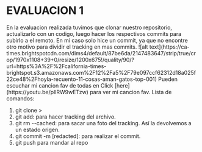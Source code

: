 <h1>EVALUACION 1</h1>
En la evaluacion realizada tuvimos que clonar nuestro repositorio, actualizarlo con un codigo, luego hacer los respectivos commits para subirlo a el remoto. En mi caso solo hice un commit, ya que no encontre otro motivo para dividir el tracking en mas commits.
![alt text](https://ca-times.brightspotcdn.com/dims4/default/87be6da/2147483647/strip/true/crop/1970x1108+39+0/resize/1200x675!/quality/90/?url=https%3A%2F%2Fcalifornia-times-brightspot.s3.amazonaws.com%2F12%2Fa5%2F79e097ccf62312d18a025f22ce48%2Fhoyla-recuento-11-cosas-aman-gatos-top-001)
Pueden escuchar mi cancion fav de todas en
Click [here](https://youtu.be/pllRW9wETzw) para ver mi cancion fav.
Lista de comandos:
<ol>
  <li>git clone <link>>
  <li>git add: para hacer tracking del archivo.</li>
  <li>git rm --cached: para sacar una foto del tracking. Así la devolvemos a un estado origen. </li>
  <li> git commit -m [redacted]: para realizar el commit.</li>
  <li>git push para mandar al repo</li>
</ol> 

